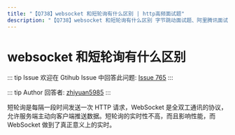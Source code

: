 ```yaml
---
title: "【Q738】websocket 和短轮询有什么区别 | http高频面试题"
description: "【Q738】websocket 和短轮询有什么区别 字节跳动面试题、阿里腾讯面试题、美团小米面试题。"
---
```


# websocket 和短轮询有什么区别

::: tip Issue
欢迎在 Gtihub Issue 中回答此问题: [Issue 765](https://github.com/shfshanyue/Daily-Question/issues/765)
:::

::: tip Author
回答者: [zhiyuan5985](https://github.com/zhiyuan5985)
:::

短轮询是每隔一段时间发送一次 HTTP 请求，WebSocket 是全双工通讯的协议，允许服务端主动向客户端推送数据。短轮询的实时性不高，而且影响性能，而 WebSocket 做到了真正意义上的实时。
